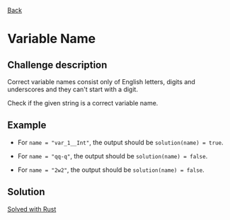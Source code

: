 [Back](../README.md)

# Variable Name

## Challenge description

Correct variable names consist only of English letters, digits and underscores and they can't start with a digit.

Check if the given string is a correct variable name.

## Example

* For `name = "var_1__Int"`, the output should be
`solution(name) = true`.

* For `name = "qq-q"`, the output should be
`solution(name) = false`.

* For `name = "2w2"`, the output should be
`solution(name) = false`.

## Solution

[Solved with Rust](variable_name.rs)
